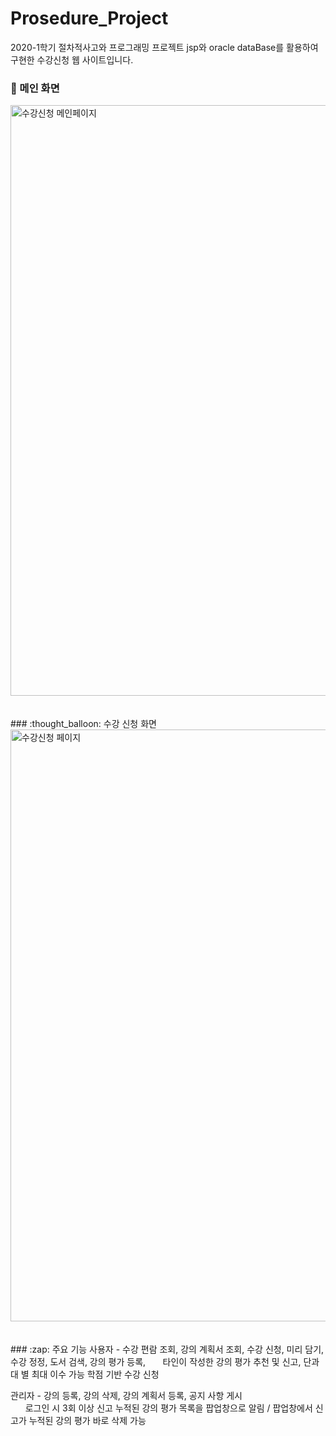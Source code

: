 # Prosedure_Project
2020-1학기 절차적사고와 프로그래밍 프로젝트 
jsp와 oracle dataBase를 활용하여 구현한 수강신청 웹 사이트입니다.  
  
### :thought_balloon: 메인 화면
<img width="945" alt="수강신청 메인페이지" src="https://user-images.githubusercontent.com/62657545/101884133-96465380-3bdb-11eb-940d-1f212dd89442.png">
</br>
</br>
</br>
### :thought_balloon: 수강 신청 화면 
<img width="947" alt="수강신청 페이지" src="https://user-images.githubusercontent.com/62657545/101884477-18367c80-3bdc-11eb-820d-e28380e5970a.png">
</br>
</br>
</br>
### :zap: 주요 기능
사용자 - 수강 편람 조회, 강의 계획서 조회, 수강 신청, 미리 담기, 수강 정정, 도서 검색, 강의 평가 등록,  
&nbsp;&nbsp;&nbsp;&nbsp;&nbsp;&nbsp;타인이 작성한 강의 평가 추천 및 신고, 단과대 별 최대 이수 가능 학점 기반 수강 신청

관리자 - 강의 등록, 강의 삭제, 강의 계획서 등록, 공지 사항 게시  
&nbsp;&nbsp;&nbsp;&nbsp;&nbsp;&nbsp;로그인 시 3회 이상 신고 누적된 강의 평가 목록을 팝업창으로 알림 / 팝업창에서 신고가 누적된 강의 평가 바로 삭제 가능
